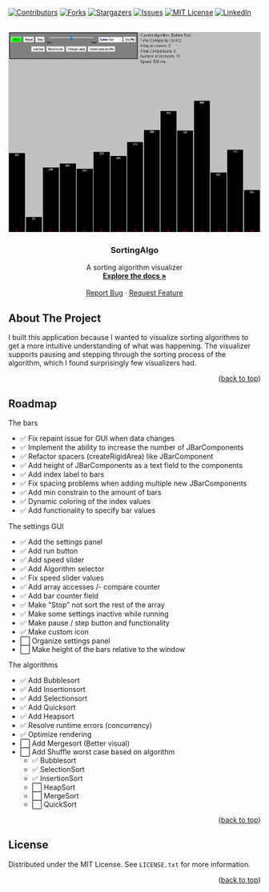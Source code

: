 <div id="top"></div>

[![Contributors][contributors-shield]][contributors-url]
[![Forks][forks-shield]][forks-url]
[![Stargazers][stars-shield]][stars-url]
[![Issues][issues-shield]][issues-url]
[![MIT License][license-shield]][license-url]
[![LinkedIn][linkedin-shield]][linkedin-url]

<!-- PROJECT LOGO -->
<br />
<div align="center">

  <img src="src/main/java/sortingalgo/resources/example.png" width="520" height="400">

  <h3 align="center">
    SortingAlgo
  </h3>

  <p align="center">
    A sorting algorithm visualizer
    <br />
    <a href="https://github.com/chrkj/SortingAlgo"><strong>Explore the docs »</strong></a>
    <br />
    <br />
    <a href="https://github.com/chrkj/SortingAlgo/issues">Report Bug</a>
    ·
    <a href="https://github.com/chrkj/SortingAlgo/issues">Request Feature</a>

  </p>
</div>

<!-- ABOUT THE PROJECT -->
## About The Project
I built this application because I wanted to visualize sorting algorithms to get a more intuitive understanding
of what was happening. The visualizer supports pausing and stepping through the sorting process of the algorithm, which
I found surprisingly few visualizers had.

<p align="right">(<a href="#top">back to top</a>)</p>

<!-- ROADMAP -->
## Roadmap
The bars
- ✅ Fix repaint issue for GUI when data changes
- ✅ Implement the ability to increase the number of JBarComponents
- ✅ Refactor spacers (createRigidArea) like JBarComponent
- ✅ Add height of JBarComponents as a text field to the components
- ✅ Add index label to bars
- ✅ Fix spacing problems when adding multiple new JBarComponents
- ✅ Add min constrain to the amount of bars
- ✅ Dynamic coloring of the index values
- ✅ Add functionality to specify bar values

The settings GUI
- ✅ Add the settings panel
- ✅ Add run button
- ✅ Add speed slider
- ✅ Add Algorithm selector
- ✅ Fix speed slider values
- ✅ Add array accesses /- compare counter
- ✅ Add bar counter field
- ✅ Make "Stop" not sort the rest of the array
- ✅ Make some settings inactive while running
- ✅ Make pause / step button and functionality
- ✅ Make custom icon
- ⬜ Organize settings panel
- ⬜ Make height of the bars relative to the window

The algorithms
- ✅ Add Bubblesort
- ✅ Add Insertionsort
- ✅ Add Selectionsort
- ✅ Add Quicksort
- ✅ Add Heapsort
- ✅ Resolve runtime errors (concurrency)
- ✅ Optimize rendering
- ⬜ Add Mergesort (Better visual)
- ⬜ Add Shuffle worst case based on algorithm
    - ✅ Bubblesort
    - ✅ SelectionSort
    - ✅ InsertionSort
    - ⬜ HeapSort
    - ⬜ MergeSort
    - ⬜ QuickSort

<p align="right">(<a href="#top">back to top</a>)</p>

<!-- LICENSE -->
## License

Distributed under the MIT License. See `LICENSE.txt` for more information.

<p align="right">(<a href="#top">back to top</a>)</p>

<!-- MARKDOWN LINKS & IMAGES -->
[contributors-shield]: https://img.shields.io/github/contributors/chrkj/SortingAlgo.svg?style=for-the-badge
[contributors-url]: https://github.com/chrkj/SortingAlgo/graphs/contributors

[forks-shield]: https://img.shields.io/github/forks/chrkj/SortingAlgo.svg?style=for-the-badge
[forks-url]: https://github.com/chrkj/SortingAlgo/network/members

[stars-shield]: https://img.shields.io/github/stars/chrkj/SortingAlgo.svg?style=for-the-badge
[stars-url]: https://github.com/chrkj/SortingAlgo/stargazers

[issues-shield]: https://img.shields.io/github/issues/chrkj/SortingAlgo.svg?style=for-the-badge
[issues-url]: https://github.com/chrkj/SortingAlgo/issues

[license-shield]: https://img.shields.io/github/license/chrkj/SortingAlgo.svg?style=for-the-badge
[license-url]: https://github.com/chrkj/SortingAlgo/blob/master/LICENSE


[linkedin-shield]: https://img.shields.io/badge/-LinkedIn-black.svg?style=for-the-badge&logo=linkedin&colorB=555
[linkedin-url]: https://www.linkedin.com/in/christian-kjaer/
